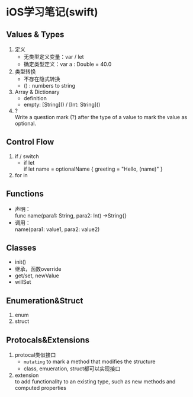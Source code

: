 # iOS学习笔记(swift)
## Values & Types
1. 定义
	- 无类型定义变量：var / let
	- 确定类型定义：var a : Double = 40.0
2. 类型转换
	- 不存在隐式转换
	- \() : numbers to string
3. Array & Dictionary
	- definition
	- empty: \[String]() / \[Int: String]()
4. ?  
Write a question mark (?) after the type of a value to mark the value as optional.

## Control Flow
1. if / switch
	- if let  
	if let name = optionalName {
   		 greeting = "Hello, \(name)"
	}
2. for in

## Functions
- 声明：  
	func name(para1: String, para2: Int) ->String{}
- 调用：  
	name(para1: value1, para2: value2)
	
## Classes
- init()
- 继承，函数override
- get/set, newValue
- willSet

## Enumeration&Struct
1. enum
2. struct

## Protocals&Extensions
1. protocal类似接口	
	- `mutating` to mark a method that modifies the structure
	- class, emueration, struct都可以实现接口
2. extension  
to add functionality to an existing type, such as new methods and computed properties